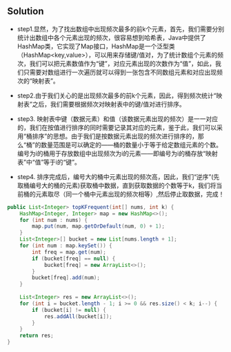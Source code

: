 ## Solution
- step1.显然，为了找出数组中出现频次最多的前k个元素，首先，我们需要分别统计出数组中各个元素出现的频次，很容易想到哈希表，Java中提供了HashMap类，它实现了Map接口，HashMap是一个泛型类（HashMap<key,value>），可以用来存储键/值对，为了统计数组个元素的频次，我们可以把元素数值作为“键”，对应元素出现的次数作为“值”，如此，我们只需要对数组进行一次遍历就可以得到一张包含不同数组元素和对应出现频次的“映射表”。

- step2.由于我们关心的是出现频次最多的前k个元素，因此，得到频次统计“映射表”之后，我们需要根据频次对映射表中的键/值对进行排序。

- step3. 映射表中键（数据元素）和值（该数据元素出现的频次）是一一对应的，我们在按值进行排序的同时需要记录其对应的元素，鉴于此，我们可以采用“桶排序”的思想。由于我们是按数据元素出现的频次进行排序的，那么“桶”的数量范围是可以确定的——桶的数量小于等于给定数组元素的个数。编号为i的桶用于存放数组中出现频次为i的元素——即编号为i的桶存放“映射表”中“值”等于i的“键”。

- step4. 排序完成后，编号大的桶中元素出现的频次高，因此，我们“逆序”(先取桶编号大的桶的元素)获取桶中数据，直到获取数据的个数等于k，我们将当前桶的元素取尽（同一个桶中元素出现的频次相等）,然后停止取数据，完成！

```java
public List<Integer> topKFrequent(int[] nums, int k) {
    HashMap<Integer, Integer> map = new HashMap<>();
    for (int num : nums) {
        map.put(num, map.getOrDefault(num, 0) + 1);
    }
    List<Integer>[] bucket = new List[nums.length + 1];
    for (int num : map.keySet()) {
        int freq = map.get(num);
        if (bucket[freq] == null) {
            bucket[freq] = new ArrayList<>();
        }
        bucket[freq].add(num);
    }
    
    List<Integer> res = new ArrayList<>();
    for (int i = bucket.length - 1; i >= 0 && res.size() < k; i--) {
        if (bucket[i] != null) {
            res.addAll(bucket[i]);
        }
    }
    return res;
}
```